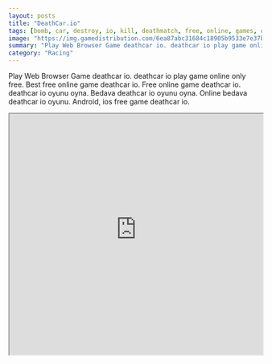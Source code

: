 ```yaml
---
layout: posts
title: "DeathCar.io"
tags: [bomb, car, destroy, io, kill, deathmatch, free, online, games, oyna, game, free, games, play, play, games]
image: "https://img.gamedistribution.com/6ea87abc31684c18905b9533e7e37be0.jpg"
summary: "Play Web Browser Game deathcar io. deathcar io play game online only free. Best free online game deathcar io. Free online game deathcar io. deathcar io oyunu oyna. Bedava deathcar io oyunu oyna. Online bedava deathcar io oyunu. Android, ios free game deathcar io."
category: "Racing"
---
```


Play Web Browser Game deathcar io. deathcar io play game online only free. Best free online game deathcar io. Free online game deathcar io. deathcar io oyunu oyna. Bedava deathcar io oyunu oyna. Online bedava deathcar io oyunu. Android, ios free game deathcar io.

<iframe width="100%" height="480px;" src="https://html5.gamedistribution.com/6ea87abc31684c18905b9533e7e37be0/"></iframe>
